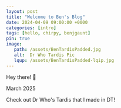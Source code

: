 ```yaml
---
layout: post
title: "Welcome to Ben's Blog"
date: 2024-04-09 09:00:00 +0000
categories: [intro]
tags: [hello, chirpy, benjgaunt]
pin: true
image:
   path: /assets/BenTardisPadded.jpg
   alt:  Dr Who Tardis Pic
   lqup: /assets/BenTardisPadded-lqip.jpg
---
```

Hey there! 👋

March 2025

Check out Dr Who's Tardis that I made in DT!
